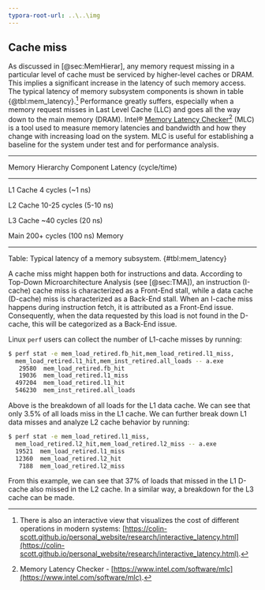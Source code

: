 ```yaml
---
typora-root-url: ..\..\img
---
```


## Cache miss

As discussed in [@sec:MemHierar], any memory request missing in a particular level of cache must be serviced by higher-level caches or DRAM. This implies a significant increase in the latency of such memory access. The typical latency of memory subsystem components is shown in table {@tbl:mem_latency}.[^1] Performance greatly suffers, especially when a memory request misses in Last Level Cache (LLC) and goes all the way down to the main memory (DRAM). Intel® [Memory Latency Checker](https://www.intel.com/software/mlc)[^2] (MLC) is a tool used to measure memory latencies and bandwidth and how they change with increasing load on the system. MLC is useful for establishing a baseline for the system under test and for performance analysis.

-------------------------------------------------
Memory Hierarchy Component   Latency (cycle/time)

--------------------------   --------------------
L1 Cache                     4 cycles (~1 ns)

L2 Cache                     10-25 cycles (5-10 ns)

L3 Cache                     ~40 cycles (20 ns)

Main                         200+ cycles (100 ns)
Memory

-------------------------------------------------

Table: Typical latency of a memory subsystem. {#tbl:mem_latency}

A cache miss might happen both for instructions and data. According to Top-Down Microarchitecture Analysis (see [@sec:TMA]), an instruction (I-cache) cache miss is characterized as a Front-End stall, while a data cache (D-cache) miss is characterized as a Back-End stall. When an I-cache miss happens during instruction fetch, it is attributed as a Front-End issue. Consequently, when the data requested by this load is not found in the D-cache, this will be categorized as a Back-End issue.

Linux `perf` users can collect the number of L1-cache misses by running:

```bash
$ perf stat -e mem_load_retired.fb_hit,mem_load_retired.l1_miss,
  mem_load_retired.l1_hit,mem_inst_retired.all_loads -- a.exe
   29580  mem_load_retired.fb_hit
   19036  mem_load_retired.l1_miss
  497204  mem_load_retired.l1_hit
  546230  mem_inst_retired.all_loads
```

Above is the breakdown of all loads for the L1 data cache. We can see that only 3.5% of all loads miss in the L1 cache. We can further break down L1 data misses and analyze L2 cache behavior by running:

```bash
$ perf stat -e mem_load_retired.l1_miss,
  mem_load_retired.l2_hit,mem_load_retired.l2_miss -- a.exe
  19521  mem_load_retired.l1_miss
  12360  mem_load_retired.l2_hit
   7188  mem_load_retired.l2_miss
```

From this example, we can see that 37% of loads that missed in the L1 D-cache also missed in the L2 cache. In a similar way, a breakdown for the L3 cache can be made.

[^1]: There is also an interactive view that visualizes the cost of different operations in modern systems: [https://colin-scott.github.io/personal_website/research/interactive_latency.html](https://colin-scott.github.io/personal_website/research/interactive_latency.html).
[^2]: Memory Latency Checker - [https://www.intel.com/software/mlc](https://www.intel.com/software/mlc).
